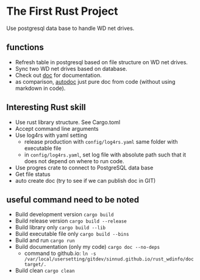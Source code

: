 # The First Rust Project
Use postgresql data base to handle WD net drives.

## functions
- Refresh table in postgresql based on file structure on WD net drives.
- Sync two WD net drives based on database.
- Check out [doc](https://sinnud.github.io/rust_wdinfo/doc/settings.html) for documentation.
- as comparison, [autodoc](https://sinnud.github.io/rust_wdinfo/autodoc/settings.html) just pure doc from code (without using markdown in code).

## Interesting Rust skill
- Use rust library structure. See Cargo.toml
- Accept command line arguments
- Use log4rs with yaml setting
  - release production with `config/log4rs.yaml` same folder with executable file
  - in `config/log4rs.yaml`, set log file with absolute path such that it does not depend on where to run code.
- Use progres crate to connect to PostgreSQL data base
- Get file status
- auto create doc (try to see if we can publish doc in GIT)

## useful command need to be noted
- Build development version `cargo build`
- Build release version `cargo build --release`
- Build library only `cargo build --lib`
- Build executable file only `cargo build --bins`
- Build and run `cargo run`
- Build documentation (only my code) `cargo doc --no-deps`
  - command to github.io: `ln -s /var/local/usersetting/gitdev/sinnud.github.io/rust_wdinfo/doc target/.`
- Build clean `cargo clean`